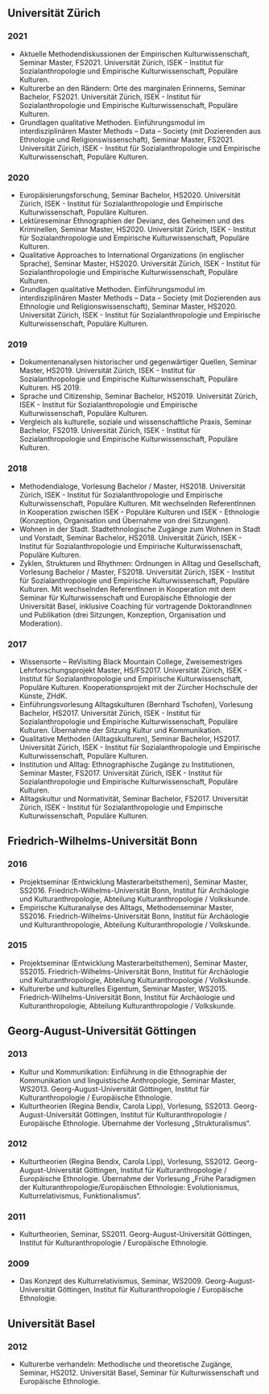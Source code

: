 ## Universität Zürich

### 2021
* Aktuelle Methodendiskussionen der Empirischen Kulturwissenschaft, Seminar Master, FS2021. Universität Zürich, ISEK - Institut für Sozialanthropologie und Empirische Kulturwissenschaft, Populäre Kulturen. 
* Kulturerbe an den Rändern: Orte des marginalen Erinnerns, Seminar Bachelor, FS2021. Universität Zürich, ISEK - Institut für Sozialanthropologie und Empirische Kulturwissenschaft, Populäre Kulturen. 
* Grundlagen qualitative Methoden. Einführungsmodul im interdisziplinären Master Methods – Data – Society (mit Dozierenden aus Ethnologie und Religionswissenschaft), Seminar Master, FS2021. Universität Zürich, ISEK - Institut für Sozialanthropologie und Empirische Kulturwissenschaft, Populäre Kulturen. 

### 2020
* Europäisierungsforschung, Seminar Bachelor, HS2020. Universität Zürich, ISEK - Institut für Sozialanthropologie und Empirische Kulturwissenschaft, Populäre Kulturen. 
* Lektüreseminar Ethnographien der Devianz, des Geheimen und des Kriminellen, Seminar Master, HS2020. Universität Zürich, ISEK - Institut für Sozialanthropologie und Empirische Kulturwissenschaft, Populäre Kulturen. 
* Qualitative Approaches to International Organizations (in englischer Sprache), Seminar Master, HS2020. Universität Zürich, ISEK - Institut für Sozialanthropologie und Empirische Kulturwissenschaft, Populäre Kulturen. 
* Grundlagen qualitative Methoden. Einführungsmodul im interdisziplinären Master Methods – Data – Society (mit Dozierenden aus Ethnologie und Religionswissenschaft), Seminar Master, HS2020. Universität Zürich, ISEK - Institut für Sozialanthropologie und Empirische Kulturwissenschaft, Populäre Kulturen. 

### 2019
* Dokumentenanalysen historischer und gegenwärtiger Quellen, Seminar Master, HS2019. Universität Zürich, ISEK - Institut für Sozialanthropologie und Empirische Kulturwissenschaft, Populäre Kulturen. HS 2019.
* Sprache und Citizenship, Seminar Bachelor, HS2019. Universität Zürich, ISEK - Institut für Sozialanthropologie und Empirische Kulturwissenschaft, Populäre Kulturen. 
* Vergleich als kulturelle, soziale und wissenschaftliche Praxis, Seminar Bachelor, FS2019. Universität Zürich, ISEK - Institut für Sozialanthropologie und Empirische Kulturwissenschaft, Populäre Kulturen. 

### 2018
* Methodendialoge, Vorlesung Bachelor / Master, HS2018. Universität Zürich, ISEK - Institut für Sozialanthropologie und Empirische Kulturwissenschaft, Populäre Kulturen. Mit wechselnden ReferentInnen in Kooperation zwischen ISEK - Populäre Kulturen und ISEK - Ethnologie (Konzeption, Organisation und Übernahme von drei Sitzungen).
* Wohnen in der Stadt. Stadtethnologische Zugänge zum Wohnen in Stadt und Vorstadt, Seminar Bachelor, HS2018. Universität Zürich, ISEK - Institut für Sozialanthropologie und Empirische Kulturwissenschaft, Populäre Kulturen. 
* Zyklen, Strukturen und Rhythmen: Ordnungen in Alltag und Gesellschaft, Vorlesung Bachelor / Master, FS2018. Universität Zürich, ISEK - Institut für Sozialanthropologie und Empirische Kulturwissenschaft, Populäre Kulturen. Mit wechselnden ReferentInnen in Kooperation mit dem Seminar für Kulturwissenschaft und Europäische Ethnologie der Universität Basel, inklusive Coaching für vortragende DoktorandInnen und Publikation (drei Sitzungen, Konzeption, Organisation und Moderation).

### 2017
* Wissensorte – ReVisiting Black Mountain College, Zweisemestriges Lehrforschungsprojekt Master, HS/FS2017. Universität Zürich, ISEK - Institut für Sozialanthropologie und Empirische Kulturwissenschaft, Populäre Kulturen. Kooperationsprojekt mit der Zürcher Hochschule der Künste, ZHdK.
* Einführungsvorlesung Alltagskulturen (Bernhard Tschofen), Vorlesung Bachelor, HS2017. Universität Zürich, ISEK - Institut für Sozialanthropologie und Empirische Kulturwissenschaft, Populäre Kulturen. Übernahme der Sitzung Kultur und Kommunikation.
* Qualitative Methoden (Alltagskulturen), Seminar Bachelor, HS2017. Universität Zürich, ISEK - Institut für Sozialanthropologie und Empirische Kulturwissenschaft, Populäre Kulturen. 
* Institution und Alltag: Ethnographische Zugänge zu Institutionen, Seminar Master, FS2017. Universität Zürich, ISEK - Institut für Sozialanthropologie und Empirische Kulturwissenschaft, Populäre Kulturen. 
* Alltagskultur und Normativität, Seminar Bachelor, FS2017. Universität Zürich, ISEK - Institut für Sozialanthropologie und Empirische Kulturwissenschaft, Populäre Kulturen. 

## Friedrich-Wilhelms-Universität Bonn

### 2016
* Projektseminar (Entwicklung Masterarbeitsthemen), Seminar Master, SS2016. Friedrich-Wilhelms-Universität Bonn, Institut für Archäologie und Kulturanthropologie, Abteilung Kulturanthropologie / Volkskunde. 
* Empirische Kulturanalyse des Alltags, Methodenseminar Master, SS2016. Friedrich-Wilhelms-Universität Bonn, Institut für Archäologie und Kulturanthropologie, Abteilung Kulturanthropologie / Volkskunde. 

### 2015
* Projektseminar (Entwicklung Masterarbeitsthemen), Seminar Master, SS2015. Friedrich-Wilhelms-Universität Bonn, Institut für Archäologie und Kulturanthropologie, Abteilung Kulturanthropologie / Volkskunde. 
* Kulturerbe und kulturelles Eigentum, Seminar Master, WS2015. Friedrich-Wilhelms-Universität Bonn, Institut für Archäologie und Kulturanthropologie, Abteilung Kulturanthropologie / Volkskunde. 

## Georg-August-Universität Göttingen

### 2013
* Kultur und Kommunikation: Einführung in die Ethnographie der Kommunikation und linguistische Anthropologie, Seminar Master, WS2013. Georg-August-Universität Göttingen, Institut für Kulturanthropologie / Europäische Ethnologie. 
* Kulturtheorien (Regina Bendix, Carola Lipp), Vorlesung, SS2013. Georg-August-Universität Göttingen, Institut für Kulturanthropologie / Europäische Ethnologie. Übernahme der Vorlesung „Strukturalismus“.

### 2012
* Kulturtheorien (Regina Bendix, Carola Lipp), Vorlesung, SS2012. Georg-August-Universität Göttingen, Institut für Kulturanthropologie / Europäische Ethnologie. Übernahme der Vorlesung „Frühe Paradigmen der Kulturanthropologie/Europäischen Ethnologie: Evolutionismus, Kulturrelativismus, Funktionalismus“.

### 2011
* Kulturtheorien, Seminar, SS2011. Georg-August-Universität Göttingen, Institut für Kulturanthropologie / Europäische Ethnologie. 

### 2009
* Das Konzept des Kulturrelativismus, Seminar, WS2009. Georg-August-Universität Göttingen, Institut für Kulturanthropologie / Europäische Ethnologie. 

## Universität Basel

### 2012
* Kulturerbe verhandeln: Methodische und theoretische Zugänge, Seminar, HS2012. Universität Basel, Seminar für Kulturwissenschaft und Europäische Ethnologie. 


